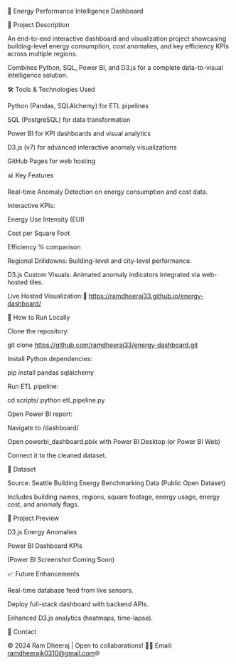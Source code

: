 🏢 Energy Performance Intelligence Dashboard

🚀 Project Description

An end-to-end interactive dashboard and visualization project showcasing building-level energy consumption, cost anomalies, and key efficiency KPIs across multiple regions.

Combines Python, SQL, Power BI, and D3.js for a complete data-to-visual intelligence solution.

🛠️ Tools & Technologies Used

Python (Pandas, SQLAlchemy) for ETL pipelines

SQL (PostgreSQL) for data transformation

Power BI for KPI dashboards and visual analytics

D3.js (v7) for advanced interactive anomaly visualizations

GitHub Pages for web hosting

📊 Key Features

Real-time Anomaly Detection on energy consumption and cost data.

Interactive KPIs:

Energy Use Intensity (EUI)

Cost per Square Foot

Efficiency % comparison

Regional Drilldowns: Building-level and city-level performance.

D3.js Custom Visuals: Animated anomaly indicators integrated via web-hosted tiles.

Live Hosted Visualization:🔗 
https://ramdheeraj33.github.io/energy-dashboard/

📁 How to Run Locally

Clone the repository:

git clone https://github.com/ramdheeraj33/energy-dashboard.git

Install Python dependencies:

pip install pandas sqlalchemy

Run ETL pipeline:

cd scripts/
python etl_pipeline.py

Open Power BI report:

Navigate to /dashboard/

Open powerbi_dashboard.pbix with Power BI Desktop (or Power BI Web)

Connect it to the cleaned dataset.

🧹 Dataset

Source: Seattle Building Energy Benchmarking Data (Public Open Dataset)

Includes building names, regions, square footage, energy usage, energy cost, and anomaly flags.

📸 Project Preview

D3.js Energy Anomalies

Power BI Dashboard KPIs



(Power BI Screenshot Coming Soon)

📈 Future Enhancements

Real-time database feed from live sensors.

Deploy full-stack dashboard with backend APIs.

Enhanced D3.js analytics (heatmaps, time-lapse).

📨 Contact

© 2024 Ram Dheeraj | Open to collaborations! 🚀📧 Email: ramdheerajk0310@gmail.com🌐 